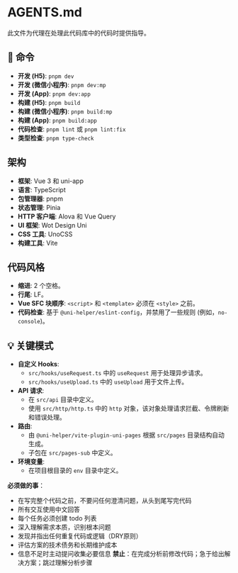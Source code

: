 # AGENTS.md

此文件为代理在处理此代码库中的代码时提供指导。

## 🚀 命令

- **开发 (H5)**: `pnpm dev`
- **开发 (微信小程序)**: `pnpm dev:mp`
- **开发 (App)**: `pnpm dev:app`
- **构建 (H5)**: `pnpm build`
- **构建 (微信小程序)**: `pnpm build:mp`
- **构建 (App)**: `pnpm build:app`
- **代码检查**: `pnpm lint` 或 `pnpm lint:fix`
- **类型检查**: `pnpm type-check`

## 架构

- **框架**: Vue 3 和 uni-app
- **语言**: TypeScript
- **包管理器**: pnpm
- **状态管理**: Pinia
- **HTTP 客户端**: Alova 和 Vue Query
- **UI 框架**: Wot Design Uni
- **CSS 工具**: UnoCSS
- **构建工具**: Vite

## 代码风格

- **缩进**: 2 个空格。
- **行尾**: LF。
- **Vue SFC 块顺序**: `<script>` 和 `<template>` 必须在 `<style>` 之前。
- **代码检查**: 基于 `@uni-helper/eslint-config`，并禁用了一些规则 (例如，`no-console`)。

## 💡 关键模式

- **自定义 Hooks**:
  - `src/hooks/useRequest.ts` 中的 `useRequest` 用于处理异步请求。
  - `src/hooks/useUpload.ts` 中的 `useUpload` 用于文件上传。
- **API 请求**:
  - 在 `src/api` 目录中定义。
  - 使用 `src/http/http.ts` 中的 `http` 对象，该对象处理请求拦截、令牌刷新和错误处理。
- **路由**:
  - 由 `@uni-helper/vite-plugin-uni-pages` 根据 `src/pages` 目录结构自动生成。
  - 子包在 `src/pages-sub` 中定义。
- **环境变量**:
  - 在项目根目录的 `env` 目录中定义。

**必须做的事**：
*   在写完整个代码之前，不要问任何澄清问题，从头到尾写完代码
*   所有交互使用中文回答
*   每个任务必须创建 todo 列表
*   深入理解需求本质，识别根本问题
*   发现并指出任何重复代码或逻辑（DRY原则）
*   评估方案的技术债务和长期维护成本
*   信息不足时主动提问收集必要信息
**禁止**：在完成分析前修改代码；急于给出解决方案；跳过理解分析步骤
